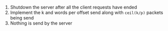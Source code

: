 1. Shutdown the server after all the client requests have ended
2. Implement the k and words per offset send along with `ceil(k/p)` packets being send
3. Nothing is send by the server